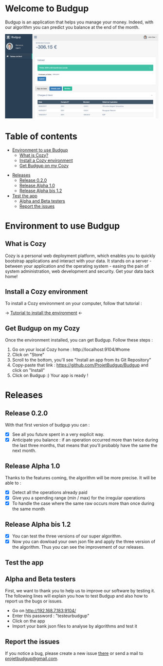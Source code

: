 Welcome to Budgup
=================
 
 Budgup is an application that helps you manage your money. Indeed, with our algorithm you can predict you balance at the end of the month.
 
![](/images/general_illustration.png)

 
Table of contents
=================

* [Environment to use Budgup](#environment-to-use-Budgup)
    * [What is Cozy?](#what-is-cozy)
    * [Install a Cozy environment](#install-a-cozy-environment)
    * [Get Budgup on my Cozy](#get-budgup-on-my-cozy)
- [Releases](#releases)
    - [Release 0.2.0](#release-0-2-0)
    - [Release Alpha 1.0](#release-alpha-1-0)
    - [Release Alpha bis 1.2](#release-alpha-bis-1-2)
- [Test the app](#test-the-app)
    - [Alpha and Beta testers](#alpha-and-beta-testers)
    - [Report the issues](#report-the-issues)


Environment to use Budgup
=========================

What is Cozy
------------

Cozy is a personal web deployment platform, which enables you to quickly bootstrap applications and interact with your data.
 It stands on a server - between your application and the operating system - easing the pain of system administration,
 web development and security. Get your data back home!

Install a Cozy environment
--------------------------

To install a Cozy environment on your computer, follow that tutorial : 

-> [Tutorial to install the environment](https://dev.cozy.io/v2.html#set-up-the-development-environment) <-

Get Budgup on my Cozy
---------------------

Once the environment installed, you can get Budgup. Follow these steps :

1. Go on your local Cozy home : http://localhost:9104/#home
2. Click on "Store"
3. Scroll to the bottom, you'll see "Install an app from its Git Repository"
4. Copy-paste that link : https://github.com/ProjetBudgup/Budgup and click on "Install"
5. Click on Budgup :) Your app is ready !


Releases
========


Release 0.2.0
-------------
 
 With that first version of budgup you can :
 
  - [x] See all you future spent in a very explicit way.
  - [x] Anticipate you balance : if an operation occurred more than twice during the last three months, that means that you'll probably have the same the next month.
  
Release Alpha 1.0
-----------------
 
 Thanks to the features coming, the algorithm will be more precise. It will be able to :
 
 - [x] Detect all the operations already paid
 - [x] Give you a spending range (min / max) for the irregular operations 
 - [x] To handle the case where the same raw occurs more than once during the same month
 
Release Alpha bis 1.2
---------------------

 - [x] You can test the three versions of our super algorithm.
 - [x] Now you can dowload your own json file and apply the three version of the algorithm. Thus you can see the improvement of our releases.
 
Test the app
------------

Alpha and Beta testers 
----------------------

First, we want to thank you to help us to improve our software by testing it. The following lines will explain you how to 
test Budgup and also how to report us the bugs or issues. 

 - Go on http://192.168.7.183:9104/
 - Enter this password : "testeurbudgup"
 - Click on the app
 - Import your bank json files to analyse by algorithms and test it
 
Report the issues
-----------------
 
 If you notice a bug, please create a new issue [there](https://github.com/ProjetBudgup/Budgup/issues) or send a mail to projetbudgup@gmail.com.
 


